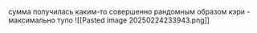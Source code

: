 сумма получилась каким-то совершенно рандомным образом
кэри - максимально тупо
![[Pasted image 20250224233943.png]]